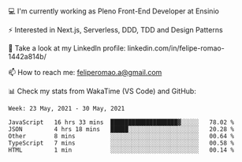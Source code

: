 💻 I'm currently working as Pleno Front-End Developer at Ensinio

⚡ Interested in Next.js, Serverless, DDD, TDD and Design Patterns

👥 Take a look at my LinkedIn profile: linkedin.com/in/felipe-romao-1442a814b/

📫 How to reach me: feliperomao.a@gmail.com

📊 Check my stats from WakaTime (VS Code) and GitHub:

<!--START_SECTION:waka-->
```text
Week: 23 May, 2021 - 30 May, 2021

JavaScript   16 hrs 33 mins  ███████████████████▓░░░░░   78.02 % 
JSON         4 hrs 18 mins   █████░░░░░░░░░░░░░░░░░░░░   20.28 % 
Other        8 mins          ░░░░░░░░░░░░░░░░░░░░░░░░░   00.64 % 
TypeScript   7 mins          ░░░░░░░░░░░░░░░░░░░░░░░░░   00.58 % 
HTML         1 min           ░░░░░░░░░░░░░░░░░░░░░░░░░   00.14 % 
```
<!--END_SECTION:waka-->

